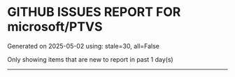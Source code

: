 
# GITHUB ISSUES REPORT FOR microsoft/PTVS


Generated on 2025-05-02 using: stale=30, all=False


Only showing items that are new to report in past 1 day(s)


---





















